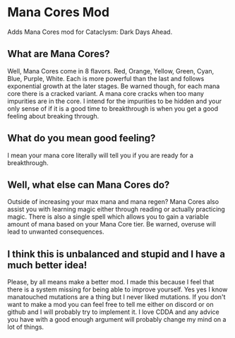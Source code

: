# Mana Cores Mod
Adds Mana Cores mod for Cataclysm: Dark Days Ahead.
## What are Mana Cores?
Well, Mana Cores come in 8 flavors. Red, Orange, Yellow, Green, Cyan, Blue, Purple, White. Each is more powerful than the last and follows exponential growth at the later stages. Be warned though, for each mana core there is a cracked variant. A mana core cracks when too many impurities are in the core. I intend for the impurities to be hidden and your only sense of if it is a good time to breakthrough is when you get a good feeling about breaking through. 
## What do you mean good feeling?
I mean your mana core literally will tell you if you are ready for a breakthrough.
## Well, what else can Mana Cores do?
Outside of increasing your max mana and mana regen? Mana Cores also assist you with learning magic either through reading or actually practicing magic. There is also a single spell which allows you to gain a variable amount of mana based on your Mana Core tier. Be warned, overuse will lead to unwanted consequences.
## I think this is unbalanced and stupid and I have a much better idea!
Please, by all means make a better mod. I made this because I feel that there is a system missing for being able to improve yourself. Yes yes I know manatouched mutations are a thing but I never liked mutations. If you don't want to make a mod you can feel free to tell me either on discord or on github and I will probably try to implement it. I love CDDA and any advice you have with a good enough argument will probably change my mind on a lot of things.
